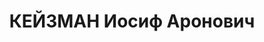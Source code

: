 ---
title: КЕЙЗМАН Иосиф Аронович
description: 'Род. в 1892. Проживал: Б. Боженинский пер., 3, кв. 4. Экономист, "Москвошвей"'
---